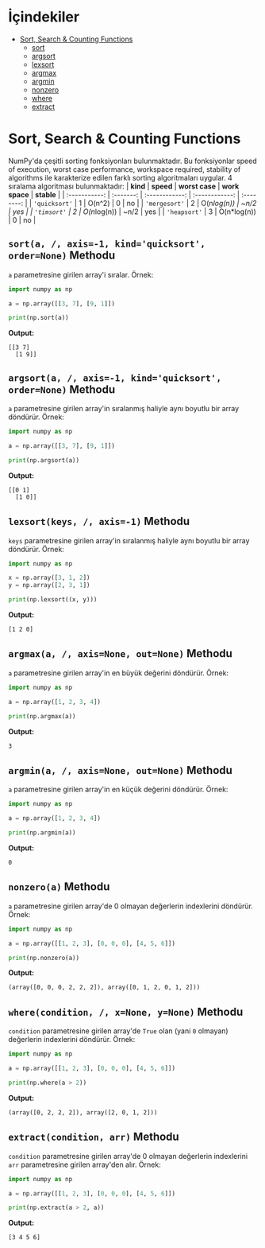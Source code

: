 # İçindekiler

- [Sort, Search & Counting Functions](#1)
   - [sort](#1.1)
   - [argsort](#1.2)
   - [lexsort](#1.3)
   - [argmax](#1.4)
   - [argmin](#1.5)
   - [nonzero](#1.6)
   - [where](#1.7)
   - [extract](#1.8)

<h1 id="1">Sort, Search & Counting Functions</h1>

NumPy'da çeşitli sorting fonksiyonları bulunmaktadır. Bu fonksiyonlar speed of execution, worst case performance, workspace required, stability of algorithms ile karakterize edilen farklı sorting algoritmaları uygular. 4 sıralama algoritması bulunmaktadır:
|   **kind**    | **speed** | **worst case** | **work space** | **stable** |
| :-----------: | :-------: | :------------: | :------------: | :--------: |
| `'quicksort'` |     1     |     O(n^2)     |       0        |     no     |
| `'mergesort'` |     2     |  O(n*log(n))   |      ~n/2      |    yes     |
|  `'timsort'`  |     2     |  O(n*log(n))   |      ~n/2      |    yes     |
| `'heapsort'`  |     3     |  O(n*log(n))   |       0        |     no     |

<h2 id="1.1"><code>sort(a, /, axis=-1, kind='quicksort', order=None)</code> Methodu</h2>

`a` parametresine girilen array'i sıralar. Örnek:
```py
import numpy as np

a = np.array([[3, 7], [9, 1]])

print(np.sort(a))
```
**Output:**
```
[[3 7]
  [1 9]]
```

<h2 id="1.2"><code>argsort(a, /, axis=-1, kind='quicksort', order=None)</code> Methodu</h2>

`a` parametresine girilen array'in sıralanmış haliyle aynı boyutlu bir array döndürür. Örnek:
```py
import numpy as np

a = np.array([[3, 7], [9, 1]])

print(np.argsort(a))
```
**Output:**
```
[[0 1]
  [1 0]]
```

<h2 id="1.3"><code>lexsort(keys, /, axis=-1)</code> Methodu</h2>

`keys` parametresine girilen array'in sıralanmış haliyle aynı boyutlu bir array döndürür. Örnek:
```py
import numpy as np

x = np.array([3, 1, 2])
y = np.array([2, 3, 1])

print(np.lexsort((x, y)))
```
**Output:**
```
[1 2 0]
```

<h2 id="1.4"><code>argmax(a, /, axis=None, out=None)</code> Methodu</h2>

`a` parametresine girilen array'in en büyük değerini döndürür. Örnek:
```py
import numpy as np

a = np.array([1, 2, 3, 4])

print(np.argmax(a))
```
**Output:**
```
3
```

<h2 id="1.5"><code>argmin(a, /, axis=None, out=None)</code> Methodu</h2>

`a` parametresine girilen array'in en küçük değerini döndürür. Örnek:
```py
import numpy as np

a = np.array([1, 2, 3, 4])

print(np.argmin(a))
```
**Output:**
```
0
```

<h2 id="1.6"><code>nonzero(a)</code> Methodu</h2>

`a` parametresine girilen array'de 0 olmayan değerlerin indexlerini döndürür. Örnek:
```py
import numpy as np

a = np.array([[1, 2, 3], [0, 0, 0], [4, 5, 6]])

print(np.nonzero(a))
```
**Output:**
```
(array([0, 0, 0, 2, 2, 2]), array([0, 1, 2, 0, 1, 2]))
```

<h2 id="1.7"><code>where(condition, /, x=None, y=None)</code> Methodu</h2>

`condition` parametresine girilen array'de `True` olan (yani `0` olmayan) değerlerin indexlerini döndürür. Örnek:
```py
import numpy as np

a = np.array([[1, 2, 3], [0, 0, 0], [4, 5, 6]])

print(np.where(a > 2))
```
**Output:**
```
(array([0, 2, 2, 2]), array([2, 0, 1, 2]))
```

<h2 id="1.8"><code>extract(condition, arr)</code> Methodu</h2>

`condition` parametresine girilen array'de 0 olmayan değerlerin indexlerini `arr` parametresine girilen array'den alır. Örnek:
```py
import numpy as np

a = np.array([[1, 2, 3], [0, 0, 0], [4, 5, 6]])

print(np.extract(a > 2, a))
```
**Output:**
```
[3 4 5 6]
```